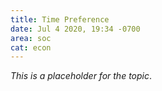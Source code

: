```yaml
---
title: Time Preference
date: Jul 4 2020, 19:34 -0700
area: soc
cat: econ
---
```


_This is a placeholder for the topic_.
